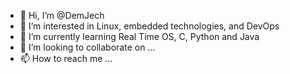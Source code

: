 - 👋 Hi, I’m @DemJech
- 👀 I’m interested in Linux, embedded technologies, and DevOps
- 🌱 I’m currently learning Real Time OS, C, Python and Java
- 💞️ I’m looking to collaborate on ...
- 📫 How to reach me ...

<!---
DemJech/DemJech is a ✨ special ✨ repository because its `README.md` (this file) appears on your GitHub profile.
You can click the Preview link to take a look at your changes.
--->

